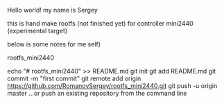 
Hello world!
my name is Sergey

this is hand make rootfs (not finished yet)
for controller mini2440 (experimental target)

below is some notes for me self)

 rootfs_mini2440

 echo "# rootfs_mini2440" >> README.md
 git init
 git add README.md
 git commit -m "first commit"
 git remote add origin https://github.com/RomanovSergey/rootfs_mini2440.git
 git push -u origin master
 …or push an existing repository from the command line
 
 
